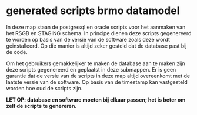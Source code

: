 generated scripts brmo datamodel
================================

In deze map staan de postgresql en oracle scripts voor het aanmaken van het RSGB en STAGING schema. In principe dienen deze scripts gegenereerd te worden op basis van de versie van de software zoals deze wordt geinstalleerd. Op die manier is altijd zeker gesteld dat de database past bij de code.

Om het gebruikers gemakkelijker te maken de database aan te maken zijn deze scripts gegenereerd en geplaatst in deze submappen. Er is geen garantie dat de versie van de scripts in deze map altijd overeenkomt met de laatste versie van de software. Op basis van de timestamp kan vastgesteld worden hoe oud de scripts zijn.

**LET OP: database en software moeten bij elkaar passen; het is beter om zelf de scripts te genereren.**
